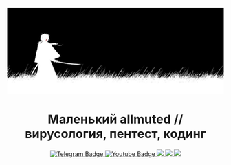 <div align="center">

![alt text](6dY2Q6znhnI.jpg)

<h1><b>Маленький allmuted // вирусология, пентест, кодинг</b></h1>

<div id="badges">
  <a href="https://t.me/small_allmuted">
    <img src="https://img.shields.io/badge/telegram-blue?style=for-the-badge&logo=telegram&logoColor=white" alt="Telegram Badge"/>
  </a>
  <a href="https://www.youtube.com/@small_allmuted">
    <img src="https://img.shields.io/badge/YouTube-red?style=for-the-badge&logo=youtube&logoColor=white" alt="Youtube Badge"/>
  </a>
  <a href="https://www.tiktok.com/@allmuted_code">
    <img src="https://img.shields.io/badge/tiktok-blue?style=for-the-badge&logo=tiktok&logoColor=white"/>
  </a>
  <a href="https://linktr.ee/egorkapomidorka">
    <img src="https://img.shields.io/badge/linktree-green?style=for-the-badge&logo=linktree&logoColor=black"/>
  </a>
  <a href="https://tryhackme.com/p/KaRaKlA">
    <img src="https://img.shields.io/badge/tryhackme-white?style=for-the-badge&logo=tryhackme&logoColor=red"/>
  </a>
</div>
</div>
